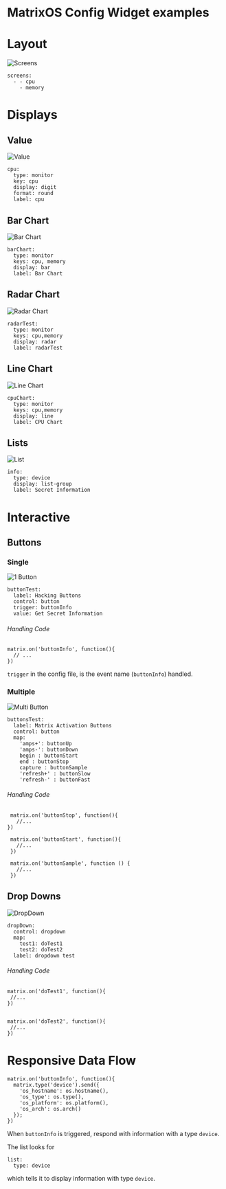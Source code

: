 # MatrixOS Config Widget examples

# Layout
![Screens](img/screens.png)
```
screens:
  - - cpu
    - memory
```

# Displays

## Value
![Value](img/value.png)
```
cpu:
  type: monitor
  key: cpu
  display: digit
  format: round
  label: cpu
```

## Bar Chart
![Bar Chart](img/bar.png)
```
barChart:
  type: monitor
  keys: cpu, memory
  display: bar
  label: Bar Chart
```

## Radar Chart
![Radar Chart](img/radar.png)
```
radarTest:
  type: monitor
  keys: cpu,memory
  display: radar
  label: radarTest
```

## Line Chart
![Line Chart](img/line.png)
```
cpuChart:
  type: monitor
  keys: cpu,memory
  display: line
  label: CPU Chart
```

## Lists
![List](img/secret.png)
```
info:
  type: device
  display: list-group
  label: Secret Information
```

# Interactive

## Buttons

### Single
![1 Button](img/1but.png)
```
buttonTest:
  label: Hacking Buttons
  control: button
  trigger: buttonInfo
  value: Get Secret Information
```
###### Handling Code
```
matrix.on('buttonInfo', function(){
  // ...
})
```
`trigger` in the config file, is the event name (`buttonInfo`) handled.


### Multiple
![Multi Button](img/nbut.png)
```
buttonsTest:
  label: Matrix Activation Buttons
  control: button
  map:
    'amps+': buttonUp
    'amps-': buttonDown
    begin : buttonStart
    end : buttonStop
    capture : buttonSample
    'refresh+' : buttonSlow
    'refresh-' : buttonFast
```
###### Handling Code
```
 matrix.on('buttonStop', function(){
   //...
})

 matrix.on('buttonStart', function(){
   //...
 })

 matrix.on('buttonSample', function () {
   //...
 })
```
## Drop Downs
![DropDown](img/drop.png)
```
dropDown:
  control: dropdown
  map:
    test1: doTest1
    test2: doTest2
  label: dropdown test
```
###### Handling Code
```
matrix.on('doTest1', function(){
 //...
})


matrix.on('doTest2', function(){
 //...
})
```
# Responsive Data Flow
```
matrix.on('buttonInfo', function(){
  matrix.type('device').send({
    'os_hostname': os.hostname(),
    'os_type': os.type(),
    'os_platform': os.platform(),
    'os_arch': os.arch()
  });
})
```
When `buttonInfo` is triggered, respond with information with a type `device`.

The list looks for
```
list:
  type: device
```
which tells it to display information with type `device`.
